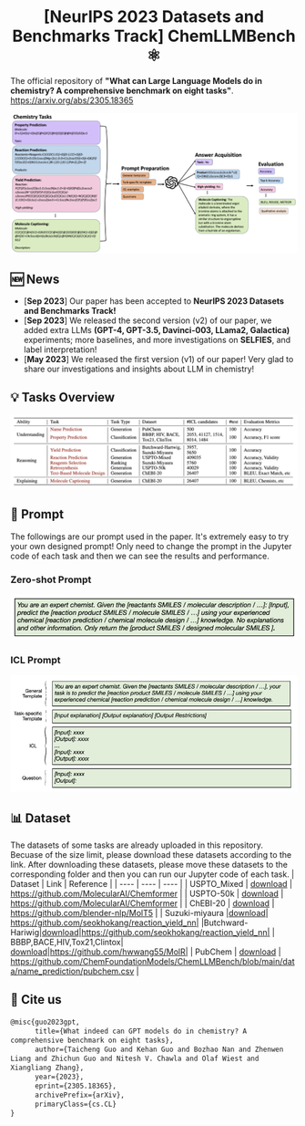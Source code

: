 <h1 align="center"> [NeurIPS 2023 Datasets and Benchmarks Track] ChemLLMBench ⚛  </h1>

The official repository of **"What can Large Language Models do in chemistry? A comprehensive benchmark on eight tasks"**. https://arxiv.org/abs/2305.18365 

![frame](draft_frame3.png)

## 🆕 News
- \[**Sep 2023**\] Our paper has been accepted to **NeurIPS 2023 Datasets and Benchmarks Track!**
- \[**Sep 2023**\] We released the second version (v2) of our paper, we added extra LLMs **(GPT-4, GPT-3.5, Davinci-003, LLama2, Galactica)** experiments; more baselines, and more investigations on **SELFIES**, and label interpretation!
- \[**May 2023**\] We released the first version (v1) of our paper! Very glad to share our investigations and insights about LLM in chemistry!


## 💡 Tasks Overview
![Task_overview](task_overview.png)



## 📌 Prompt
The followings are our prompt used in the paper. It's extremely easy to try your own designed prompt! Only need to change the prompt in the Jupyter code of each task and then we can see the results and performance.
### Zero-shot Prompt 
![zero_prompt](zero_shot.png)


### ICL Prompt
![ICL](icl.png)


## 📊 Dataset
The datasets of some tasks are already uploaded in this repository.
Becuase of the size limit, please download these datasets according to the link. After downloading these datasets, please move these datasets to the corresponding folder and then you can run our Jupyter code of each task.
| Dataset  | Link  |  Reference | 
|  ----  | ----  |  ----  |
| USPTO_Mixed  | [download](https://az.app.box.com/s/7eci3nd9vy0xplqniitpk02rbg9q2zcq/folder/144882141119) |  https://github.com/MolecularAI/Chemformer     | 
| USPTO-50k  | [download](https://az.app.box.com/s/7eci3nd9vy0xplqniitpk02rbg9q2zcq/folder/144882141119) |  https://github.com/MolecularAI/Chemformer     |
| ChEBI-20   | [download](https://github.com/blender-nlp/MolT5/tree/main/ChEBI-20_data)  |   https://github.com/blender-nlp/MolT5   |
| Suzuki-miyaura |[download](https://github.com/seokhokang/reaction_yield_nn/blob/main/data/dataset_2_0.npz)| https://github.com/seokhokang/reaction_yield_nn|
|Butchward-Hariwig|[download](https://github.com/seokhokang/reaction_yield_nn/blob/main/data/dataset_1_0.npz)|https://github.com/seokhokang/reaction_yield_nn|
| BBBP,BACE,HIV,Tox21,Clintox| [download](https://github.com/hwwang55/MolR/tree/master/data)|https://github.com/hwwang55/MolR|
| PubChem | [download](https://github.com/ChemFoundationModels/ChemLLMBench/blob/main/data/name_prediction/pubchem.csv) | https://github.com/ChemFoundationModels/ChemLLMBench/blob/main/data/name_prediction/pubchem.csv | 


## 🤗 Cite us 
```text
@misc{guo2023gpt,
      title={What indeed can GPT models do in chemistry? A comprehensive benchmark on eight tasks}, 
      author={Taicheng Guo and Kehan Guo and Bozhao Nan and Zhenwen Liang and Zhichun Guo and Nitesh V. Chawla and Olaf Wiest and Xiangliang Zhang},
      year={2023},
      eprint={2305.18365},
      archivePrefix={arXiv},
      primaryClass={cs.CL}
}
```



